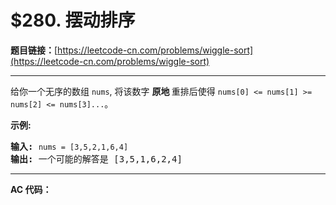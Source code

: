 # $280. 摆动排序

**题目链接：**[https://leetcode-cn.com/problems/wiggle-sort](https://leetcode-cn.com/problems/wiggle-sort)

---

<div class="content__1Y2H">
 <div class="notranslate">
  <p>给你一个无序的数组&nbsp;<code>nums</code>, 将该数字&nbsp;<strong>原地&nbsp;</strong>重排后使得&nbsp;<code>nums[0] &lt;= nums[1] &gt;= nums[2] &lt;= nums[3]...</code>。</p> 
  <p><strong>示例:</strong></p> 
  <pre class="language-text"><strong>输入:</strong> <code>nums = [3,5,2,1,6,4]</code>
<strong>输出:</strong> 一个可能的解答是 [3,5,1,6,2,4]</pre> 
 </div>
</div>

---

**AC 代码：**

```java

```
